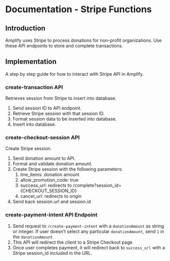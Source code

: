 # Documentation - Stripe Functions

## Introduction

Amplify uses Stripe to process donations for non-profit organizations. Use these API endpoints to store and complete transactions.

## Implementation

A step by step guide for how to interact with Stripe API in Amplify.

### create-transaction API

Retrieves session from Stripe to insert into database.

1. Send session ID to API endpoint.
2. Retrieve Stripe session with that session ID.
3. Format session data to be inserted into database.
4. Insert into database.

### create-checkout-session API

Create Stripe session.

1. Send donation amount to API.
2. Format and validate donation amount.
3. Create Stripe session with the following parameters:
    1. line_items: donation amount
    2. allow_promotion_code: true
    3. success_url: redirects to /complete?session_id={CHECKOUT_SESSION_ID}
    4. cancel_url: redirects to origin
4. Send back session.url and session.id

### create-payment-intent API Endpoint

1. Send request to `/create-payment-intent` with a `donationAmount` as string or integer. If user doesn’t select any particular `donationAmount`, send `1` in the `donationAmount`
2. This API will redirect the client to a Stripe Checkout page
3. Once user completes payment, it will redirect back to `success_url` with a Stripe session_id included in the URL.